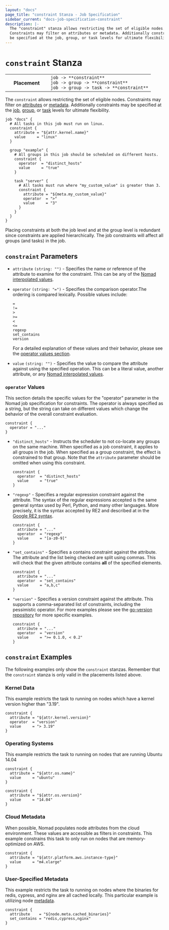 ```yaml
---
layout: "docs"
page_title: "constraint Stanza - Job Specification"
sidebar_current: "docs-job-specification-constraint"
description: |-
  The "constraint" stanza allows restricting the set of eligible nodes.
  Constraints may filter on attributes or metadata. Additionally constraints may
  be specified at the job, group, or task levels for ultimate flexibility.
---
```


# `constraint` Stanza

<table class="table table-bordered table-striped">
  <tr>
    <th width="120">Placement</th>
    <td>
      <code>job -> **constraint**</code>
      <br>
      <code>job -> group -> **constraint**</code>
      <br>
      <code>job -> group -> task -> **constraint**</code>
    </td>
  </tr>
</table>

The `constraint` allows restricting the set of eligible nodes. Constraints may
filter on [attributes][interpolation] or [metadata][meta]. Additionally
constraints may be specified at the [job][job], [group][group], or [task][task]
levels for ultimate flexibility.

```hcl
job "docs" {
  # All tasks in this job must run on linux.
  constraint {
    attribute = "${attr.kernel.name}"
    value     = "linux"
  }

  group "example" {
    # All groups in this job should be scheduled on different hosts.
    constraint {
      operator  = "distinct_hosts"
      value     = "true"
    }

    task "server" {
      # All tasks must run where "my_custom_value" is greater than 3.
      constraint {
        attribute = "${meta.my_custom_value}"
        operator  = ">"
        value     = "3"
      }
    }
  }
}
```

Placing constraints at both the job level and at the group level is redundant
since constraints are applied hierarchically. The job constraints will affect
all groups (and tasks) in the job.

## `constraint` Parameters

- `attribute` `(string: "")` - Specifies the name or reference of the attribute
  to examine for the constraint. This can be any of the [Nomad interpolated
  values](/docs/runtime/interpolation.html#interpreted_node_vars).

- `operator` `(string: "=")` - Specifies the comparison operator.The ordering is
  compared lexically. Possible values include:

    ```text
    =
    !=
    >
    >=
    <
    <=
    regexp
    set_contains
    version
    ```

    For a detailed explanation of these values and their behavior, please see
    the [operator values section](#operator-values).

- `value` `(string: "")` - Specifies the value to compare the attribute against
  using the specified operation. This can be a literal value, another attribute,
  or any [Nomad interpolated
  values](/docs/runtime/interpolation.html#interpreted_node_vars).

### `operator` Values

This section details the specific values for the "operator" parameter in the
Nomad job specification for constraints. The operator is always specified as a
string, but the string can take on different values which change the behavior of
the overall constraint evaluation.

```hcl
constraint {
  operator = "..."
}
```

- `"distinct_hosts"` - Instructs the scheduler to not co-locate any groups on
  the same machine. When specified as a job constraint, it applies to all groups
  in the job. When specified as a group constraint, the effect is constrained to
  that group. Note that the `attribute` parameter should be omitted when using
  this constraint.

    ```hcl
    constraint {
      operator  = "distinct_hosts"
      value     = "true"
    }
    ```

- `"regexp"` - Specifies a regular expression constraint against the attribute.
  The syntax of the regular expressions accepted is the same general syntax used
  by Perl, Python, and many other languages. More precisely, it is the syntax
  accepted by RE2 and described at in the [Google RE2
  syntax](https://golang.org/s/re2syntax).

    ```hcl
    constraint {
      attribute = "..."
      operator  = "regexp"
      value     = "[a-z0-9]"
    }
    ```

- `"set_contains"` - Specifies a contains constraint against the attribute. The
  attribute and the list being checked are split using commas. This will check
  that the given attribute contains **all** of the specified elements.

    ```hcl
    constraint {
      attribute = "..."
      operator  = "set_contains"
      value     = "a,b,c"
    }
    ```

- `"version"` - Specifies a version constraint against the attribute. This
  supports a comma-separated list of constraints, including the pessimistic
  operator. For more examples please see the [go-version
  repository](https://github.com/hashicorp/go-version) for more specific
  examples.

    ```hcl
    constraint {
      attribute = "..."
      operator  = "version"
      value     = ">= 0.1.0, < 0.2"
    }
    ```

## `constraint` Examples

The following examples only show the `constraint` stanzas. Remember that the
`constraint` stanza is only valid in the placements listed above.

### Kernel Data

This example restricts the task to running on nodes which have a kernel version
higher than "3.19".

```hcl
constraint {
  attribute = "${attr.kernel.version}"
  operator  = "version"
  value     = "> 3.19"
}
```

### Operating Systems

This example restricts the task to running on nodes that are running Ubuntu
14.04

```hcl
constraint {
  attribute = "${attr.os.name}"
  value     = "ubuntu"
}

constraint {
  attribute = "${attr.os.version}"
  value     = "14.04"
}
```

### Cloud Metadata

When possible, Nomad populates node attributes from the cloud environment. These
values are accessible as filters in constraints. This example constrains this
task to only run on nodes that are memory-optimized on AWS.

```hcl
constraint {
  attribute = "${attr.platform.aws.instance-type}"
  value     = "m4.xlarge"
}
```

### User-Specified Metadata

This example restricts the task to running on nodes where the binaries for
redis, cypress, and nginx are all cached locally. This particular example is
utilizing node [metadata][meta].

```hcl
constraint {
  attribute    = "${node.meta.cached_binaries}"
  set_contains = "redis,cypress,nginx"
}
```

[job]: /docs/job-specification/job.html "Nomad job Job Specification"
[group]: /docs/job-specification/group.html "Nomad group Job Specification"
[meta]: /docs/job-specification/meta.html "Nomad meta Job Specification"
[task]: /docs/job-specification/task.html "Nomad task Job Specification"
[interpolation]: /docs/runtime/interpolation.html "Nomad interpolation"
